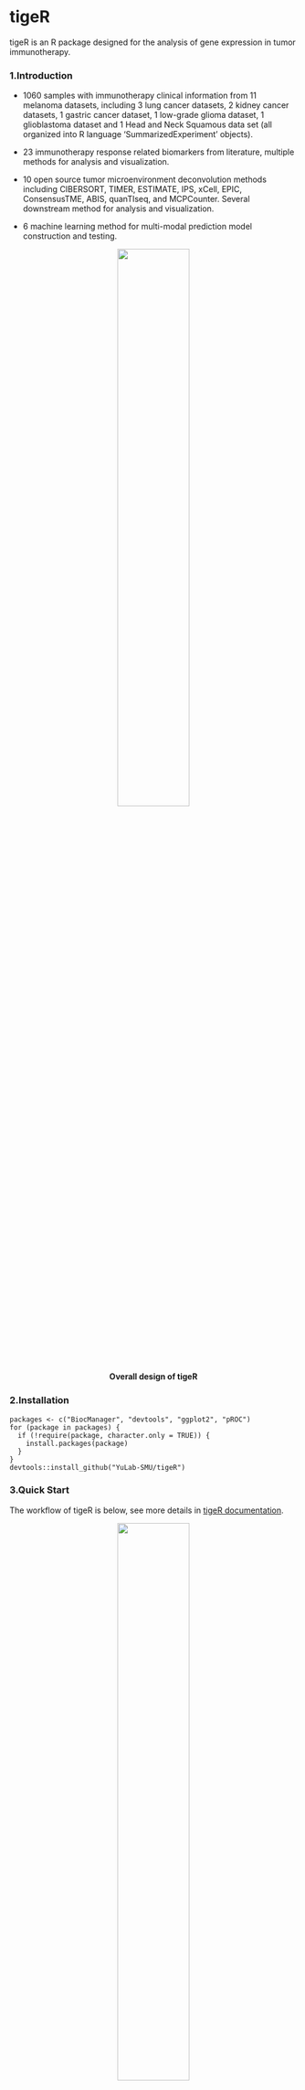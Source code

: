 # tigeR
tigeR is an R package designed for the analysis of gene expression in tumor immunotherapy.

### 1.Introduction
- 1060 samples with immunotherapy clinical information from 11 melanoma datasets, including 3 lung cancer datasets, 2 kidney cancer datasets, 1 gastric cancer dataset, 1 low-grade glioma dataset, 1 glioblastoma dataset and 1 Head and Neck Squamous data set (all organized into R language ‘SummarizedExperiment’ objects).

- 23 immunotherapy response related biomarkers from literature, multiple methods for analysis and visualization.

- 10 open source tumor microenvironment deconvolution methods including CIBERSORT, TIMER, ESTIMATE, IPS, xCell, EPIC, ConsensusTME, ABIS, quanTIseq, and MCPCounter. Several downstream method for analysis and visualization.

- 6 machine learning method for multi-modal prediction model construction and testing.

<div align="center">
    <img src="https://raw.githubusercontent.com/Chengxugorilla/tigeR.extra/main/logo.png" width="50%">
</div>
<p align="center"><b>Overall design of tigeR</b></p>

### 2.Installation
```
packages <- c("BiocManager", "devtools", "ggplot2", "pROC")
for (package in packages) {
  if (!require(package, character.only = TRUE)) {
    install.packages(package)
  }
}
devtools::install_github("YuLab-SMU/tigeR")
```

### 3.Quick Start
The workflow of tigeR is below, see more details in [tigeR documentation](https://chengxugorilla.github.io/tigeR-book/).

<div align="center">
    <img src="https://raw.githubusercontent.com/Chengxugorilla/tigeR.extra/main/Figure 2.png" width="50%">
</div>
<p align="center"><b>Workflow of tigeR</b></p>

## 4.TIGER web server
http://tiger.canceromics.org/#/
